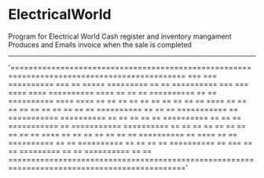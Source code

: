 # ElectricalWorld
Program for Electrical World 
Cash register and inventory mangament
Produces and Emails invoice when the sale is completed

---

'============================================================================================
===     === ========== ===      ==    =====      ========= ==       == ========== ===     ===
====   ==== ========== ====     ==   ==   ==    ========== ==       == ========== ====   ====
== == == == ==         == ==    ==  ==     ==  ====        ==       == ==         == == == ==
==  ==   == ========== ==  ==   == =========== ==          =========== ========== ==  ==   ==
==       == ========== ==   ==  == =========== ==          =========== ========== ==       ==
==       == ==         ==    == == ==       == ====        ==       == ==         ==       ==
==       == ========== ==     ==== ==       ==  ========== ==       == ========== ==       ==
==       == ========== ==      === ==       ==   ========= ==       == ========== ==       ==
============================================================================================='
